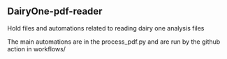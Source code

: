 ## DairyOne-pdf-reader
Hold files and automations related to reading dairy one analysis files 

The main automations are in the process_pdf.py and are run by the github action in workflows/
